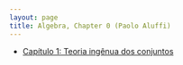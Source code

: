 ```yaml
---
layout: page
title: Algebra, Chapter 0 (Paolo Aluffi)
---
```


* [Capítulo 1: Teoria ingênua dos conjuntos](capitulo-1)
